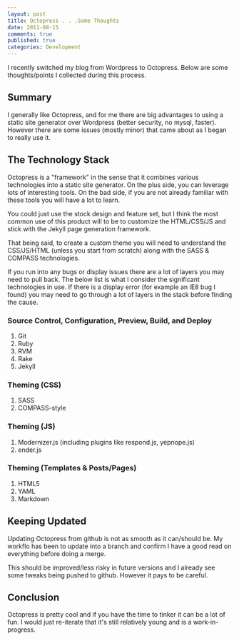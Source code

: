 ```yaml
---
layout: post
title: Octopress . . .Some Thoughts
date: 2011-08-15
comments: true
published: true
categories: Development
---
```


I recently switched my blog from Wordpress to Octopress. Below are some thoughts/points I collected during this process.
<!-- more -->

## Summary

I generally like Octopress, and for me there are big advantages to using a static site generator over Wordpress (better security, no mysql, faster).
However there are some issues (mostly minor) that came about as I began to really use it.


## The Technology Stack

Octopress is a "framework" in the sense that it combines various technologies into a static site generator. On the plus side, you can leverage
lots of interesting tools. On the bad side, if you are not already familiar with these tools you will have a lot to learn.

You could just use the stock design and feature set, but I think the most common use of this product will to be to customize the
HTML/CSS/JS and stick with the Jekyll page generation framework.

That being said, to create a custom theme you will need to understand the CSS/JS/HTML (unless you start from scratch) along with the SASS & COMPASS
technologies.

If you run into any bugs or display issues there are a lot of layers you may need to pull back. The below list is what I consider
the significant technologies in use. If there is a display error (for example an IE8 bug I found) you may need to go through a lot of layers in the
stack before finding the cause.

### Source Control, Configuration, Preview, Build, and Deploy

1. Git
2. Ruby
3. RVM
4. Rake
5. Jekyll

### Theming (CSS)

1. SASS
2. COMPASS-style

### Theming (JS)

1. Modernizer.js (including plugins like respond.js, yepnope.js)
2. ender.js

### Theming (Templates & Posts/Pages)

1. HTML5
2. YAML
3. Markdown


## Keeping Updated

Updating Octopress from github is not as smooth as it can/should be. My workflo has been to update into a branch and confirm I have a good read
on everything before doing a merge.

This should be improved/less risky in future versions and I already see some tweaks being pushed to github. However it pays to be careful.

## Conclusion

Octopress is pretty cool and if you have the time to tinker it can be a lot of fun. I would just re-iterate that it's still relatively young and
is a work-in-progress.








